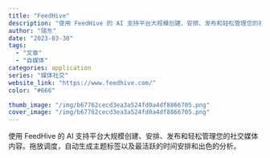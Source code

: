 ```yaml
---
title: "FeedHive"
description: "使用 FeedHive 的 AI 支持平台大规模创建、安排、发布和轻松管理您的社交媒体内容。拖放调度，自动生成主题标签以"
author: "瑞东"
date: "2023-03-30"
tags:
  - "文章"
  - "自媒体"
categories: application
series: "媒体社交"
website_link: "https://www.feedhive.com/"
color: "#666"

thumb_image: "/img/b67762cecd3ea3a524fd0a4df8866705.png"
cover_image: "/img/b67762cecd3ea3a524fd0a4df8866705.png"
---
```


使用 FeedHive 的 AI 支持平台大规模创建、安排、发布和轻松管理您的社交媒体内容。拖放调度，自动生成主题标签以及最活跃的时间安排和出色的分析。